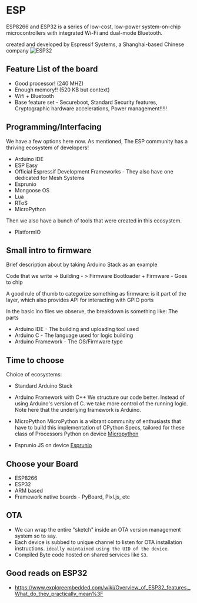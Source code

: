 # ESP
ESP8266 and ESP32 is a series of low-cost, low-power system-on-chip microcontrollers with integrated Wi-Fi and dual-mode Bluetooth.

created and developed by Espressif Systems, a Shanghai-based Chinese company
![ESP32](https://www.espressif.com/sites/default/files/modules/esp32-wroom-32-01-s.png)


## Feature List of the board
* Good processor!
(240 MHZ)
* Enough memory!!
(520 KB but context)
* Wifi + Bluetooth
* Base feature set - Secureboot, Standard Security features, Cryptographic hardware accelerations, Power management!!!!!


## Programming/Interfacing

We have a few options here now. As mentioned, The ESP community has a thriving ecosystem of developers!
* Arduino IDE
* ESP Easy
* Official Espressif Development Frameworks - They also have one dedicated for Mesh Systems
* Esprunio
* Mongoose OS
* Lua
* RToS
* MicroPython

Then we also have a bunch of tools that were created in this ecosystem.
* PlatformIO


## Small intro to firmware
Brief description about by taking Arduino Stack as an example

Code that we write -> Building - > Firmware
Bootloader + Firmware - Goes to chip

A good rule of thumb to categorize something as firmware: is it part of the layer, which also provides API for interacting with GPIO ports

In the basic ino files we observe, the breakdown is something like:
The parts
* Arduino IDE - The building and uploading tool used 
* Arduino C - The language used for logic building
* Arduino Framework - The OS/Firmware type

## Time to choose 
Choice of ecosystems:
* Standard Arduino Stack

* Arduino Framework with C++
We structure our code better. Instead of using Arduino's version of C. we take more control of the running logic.
Note here that the underlying framework is Arduino. 

* MicroPython
MicroPython is a vibrant community of enthusiasts that have to build this implementation of CPython Specs, tailored for these class of Processors
Python on device
[Micropython](https://karx.github.io/Micropython)

* Esprunio
JS on device
[Esprunio](https://karx.github.io/Esprunio)


## Choose your Board
* ESP8266
* ESP32
* ARM based
* Framework native boards - PyBoard, Pixl.js, etc


## OTA
* We can wrap the entire "sketch" inside an OTA version management system so to say.
* Each device is subbed to unique channel to listen for OTA installation instructions. `ideally maintained using the UID of the device`.
* Compiled Byte code hosted on shared services like `S3`.


## Good reads on ESP32
* https://www.exploreembedded.com/wiki/Overview_of_ESP32_features._What_do_they_practically_mean%3F